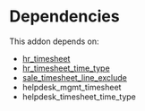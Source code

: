 # Dependencies

This addon depends on:

- [hr_timesheet](https://github.com/bringout/oca-ocb-hr/tree/eb4b035c2ae30a52ff9d18cecd2b898328021028/odoo-bringout-oca-ocb-hr_timesheet)
- [hr_timesheet_time_type](https://github.com/bringout/oca-mrp)
- [sale_timesheet_line_exclude](https://github.com/bringout/oca-mrp)
- helpdesk_mgmt_timesheet
- helpdesk_timesheet_time_type
